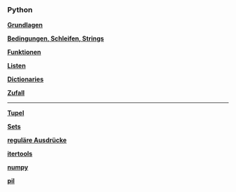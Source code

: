 ### Python

**[Grundlagen](https://nbviewer.org/github/ktheu/InfoKurs/blob/gh-pages/Python/grundlagen.ipynb)**

**[Bedingungen, Schleifen, Strings](https://nbviewer.org/github/ktheu/InfoKurs/blob/gh-pages/Python/bedingungen.ipynb)**

**[Funktionen](https://nbviewer.org/github/ktheu/InfoKurs/blob/gh-pages/Python/funktionen.ipynb)**

**[Listen](https://nbviewer.org/github/ktheu/InfoKurs/blob/gh-pages/Python/listen.ipynb)**

**[Dictionaries](https://nbviewer.org/github/ktheu/InfoKurs/blob/gh-pages/Python/dicts.ipynb)**

**[Zufall](https://nbviewer.org/github/ktheu/InfoKurs/blob/gh-pages/Python/random.ipynb)**

---

**[Tupel](https://nbviewer.org/github/ktheu/InfoKurs/blob/gh-pages/Python/tupel.ipynb)**

**[Sets](https://nbviewer.org/github/ktheu/InfoKurs/blob/gh-pages/Python/sets.ipynb)**

**[reguläre Ausdrücke](https://nbviewer.org/github/ktheu/InfoKurs/blob/gh-pages/Python/regulaereAusdruecke.ipynb)**

**[itertools](https://nbviewer.org/github/ktheu/InfoKurs/blob/gh-pages/Python/itertools.ipynb)**

**[numpy](https://nbviewer.org/github/ktheu/InfoKurs/blob/gh-pages/Python/numpy.ipynb)**

**[pil](https://nbviewer.org/github/ktheu/InfoKurs/blob/gh-pages/Python/pil.ipynb)**
